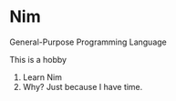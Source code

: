 # Nim
General-Purpose Programming Language

This is a hobby
1. Learn Nim
2. Why? Just because I have time.


